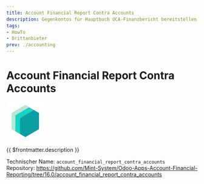 ```yaml
---
title: Account Financial Report Contra Accounts
description: Gegenkontos für Hauptbuch OCA-Finanzbericht bereitstellen.
tags:
- HowTo
- Drittanbieter
prev: ./accounting
---
```

# Account Financial Report Contra Accounts
![icon_oms_box](attachments/icons_odoo_mint_system.png)

{{ $frontmatter.description }}

Technischer Name: `account_financial_report_contra_accounts`\
Repository: <https://github.com/Mint-System/Odoo-Apps-Account-Financial-Reporting/tree/16.0/account_financial_report_contra_accounts>